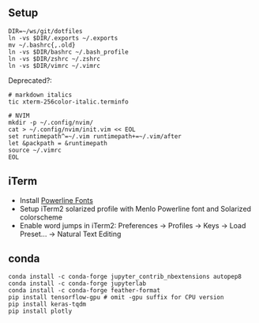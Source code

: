 Setup
--------

```
DIR=~/ws/git/dotfiles
ln -vs $DIR/.exports ~/.exports
mv ~/.bashrc{,.old}
ln -vs $DIR/bashrc ~/.bash_profile
ln -vs $DIR/zshrc ~/.zshrc
ln -vs $DIR/vimrc ~/.vimrc
```

Deprecated?:
```
# markdown italics
tic xterm-256color-italic.terminfo
```

```
# NVIM
mkdir -p ~/.config/nvim/
cat > ~/.config/nvim/init.vim << EOL
set runtimepath^=~/.vim runtimepath+=~/.vim/after
let &packpath = &runtimepath
source ~/.vimrc
EOL
```

iTerm
--------

- Install [Powerline Fonts](https://github.com/powerline/fonts)
- Setup iTerm2 solarized profile with Menlo Powerline font and Solarized colorscheme
- Enable word jumps in iTerm2: Preferences → Profiles → Keys → Load Preset... → Natural Text Editing

conda
-------

```
conda install -c conda-forge jupyter_contrib_nbextensions autopep8
conda install -c conda-forge jupyterlab
conda install -c conda-forge feather-format 
pip install tensorflow-gpu # omit -gpu suffix for CPU version
pip install keras-tqdm
pip install plotly
```

